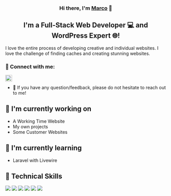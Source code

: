 <h3 align="center">
Hi there, I'm <a href="https://marco-koepfli.ch/" target="_blank" rel="noreferrer">Marco</a> 👋
</h3>

<h2 align="center">
I'm a Full-Stack Web Developer 💻 and WordPress Expert 🌐!
</h2> 

I love the entire process of developing creative and individual websites. I love the challenge of finding caches and creating stunning websites.

### 🤝 Connect with me:

<a href="https://instagram.com/marco_mk0"><img align="left" src="https://raw.githubusercontent.com/yushi1007/yushi1007/main/images/instagram.svg" alt="Marco | Instagram" width="21px"/></a>
</br>
- 💬 If you have any question/feedback, please do not hesitate to reach out to me!

## 🔭 I'm currently working on

- A Working Time Website
- My own projects
- Some Customer Websites

## 🌱 I'm currently learning

- Laravel with Livewire

## 💼 Technical Skills

![](https://img.shields.io/badge/Code-Laravel-informational?style=flat&logo=laravel&color=red)
![](https://img.shields.io/badge/Code-PHP-informational?style=flat&logo=php&color=blue)
![](https://img.shields.io/badge/Code-HTML5-informational?style=flat&logo=HTML5&color=E34F26)
![](https://img.shields.io/badge/Style-Bootstrap-informational?style=flat&logo=Bootstrap&color=7952B3)
![](https://img.shields.io/badge/Style-CSS3-informational?style=flat&logo=CSS3&color=1572B6)
![](https://img.shields.io/badge/Style-Tailwind-informational?style=flat&logo=TailwindCSS&color=60A5FA)

